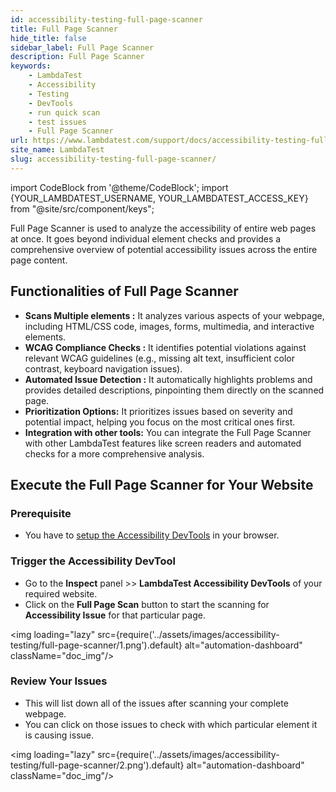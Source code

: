 ```yaml
---
id: accessibility-testing-full-page-scanner
title: Full Page Scanner
hide_title: false
sidebar_label: Full Page Scanner
description: Full Page Scanner
keywords:
    - LambdaTest
    - Accessibility
    - Testing
    - DevTools
    - run quick scan
    - test issues
    - Full Page Scanner
url: https://www.lambdatest.com/support/docs/accessibility-testing-full-page-scanner/
site_name: LambdaTest
slug: accessibility-testing-full-page-scanner/
---
```


import CodeBlock from '@theme/CodeBlock';
import {YOUR_LAMBDATEST_USERNAME, YOUR_LAMBDATEST_ACCESS_KEY} from "@site/src/component/keys";

<script type="application/ld+json"
      dangerouslySetInnerHTML={{ __html: JSON.stringify({
       "@context": "https://schema.org",
        "@type": "BreadcrumbList",
        "itemListElement": [{
          "@type": "ListItem",
          "position": 1,
          "name": "Home",
          "item": "https://www.lambdatest.com"
        },{
          "@type": "ListItem",
          "position": 2,
          "name": "Support",
          "item": "https://www.lambdatest.com/support/docs/"
        },{
          "@type": "ListItem",
          "position": 3,
          "name": "How to run Full Page Scanner",
          "item": "https://www.lambdatest.com/support/docs/accessibility-testing-full-page-scanner/"
        }]
      })
    }}
></script>

Full Page Scanner is used to analyze the accessibility of entire web pages at once. It goes beyond individual element checks and provides a comprehensive overview of potential accessibility issues across the entire page content.

## Functionalities of Full Page Scanner

- **Scans Multiple elements :** It analyzes various aspects of your webpage, including HTML/CSS code, images, forms, multimedia, and interactive elements.
- **WCAG Compliance Checks :** It identifies potential violations against relevant WCAG guidelines (e.g., missing alt text, insufficient color contrast, keyboard navigation issues).
- **Automated Issue Detection :** It automatically highlights problems and provides detailed descriptions, pinpointing them directly on the scanned page.
- **Prioritization Options:** It prioritizes issues based on severity and potential impact, helping you focus on the most critical ones first.
- **Integration with other tools:** You can integrate the Full Page Scanner with other LambdaTest features like screen readers and automated checks for a more comprehensive analysis.

## Execute the Full Page Scanner for Your Website

### Prerequisite

- You have to [setup the Accessibility DevTools](/support/docs/accessibility-testing-install-devtools) in your browser.

### Trigger the Accessibility DevTool

- Go to the **Inspect** panel >> **LambdaTest Accessibility DevTools** of your required website.
- Click on the **Full Page Scan** button to start the scanning for **Accessibility Issue** for that particular page.

<img loading="lazy" src={require('../assets/images/accessibility-testing/full-page-scanner/1.png').default} alt="automation-dashboard" className="doc_img"/>

### Review Your Issues

- This will list down all of the issues after scanning your complete webpage.
- You can click on those issues to check with which particular element it is causing issue.

<img loading="lazy" src={require('../assets/images/accessibility-testing/full-page-scanner/2.png').default} alt="automation-dashboard" className="doc_img"/>

